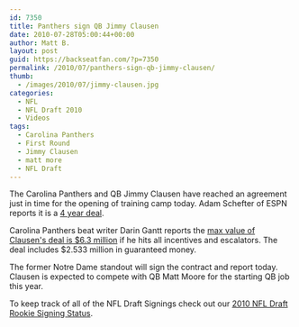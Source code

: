 ```yaml
---
id: 7350
title: Panthers sign QB Jimmy Clausen
date: 2010-07-28T05:00:44+00:00
author: Matt B.
layout: post
guid: https://backseatfan.com/?p=7350
permalink: /2010/07/panthers-sign-qb-jimmy-clausen/
thumb:
  - /images/2010/07/jimmy-clausen.jpg
categories:
  - NFL
  - NFL Draft 2010
  - Videos
tags:
  - Carolina Panthers
  - First Round
  - Jimmy Clausen
  - matt more
  - NFL Draft
---
```


<div class="entry">
  <p>
    The Carolina Panthers and QB Jimmy Clausen have reached an agreement just in time for the opening of training camp today. Adam Schefter of ESPN reports it is a <a href="http://twitter.com/Adam_Schefter/statuses/19733498690">4 year deal</a>.
  </p>

  <p>
    Carolina Panthers beat writer Darin Gantt reports the <a href="http://twitter.com/daringantt/status/19736044668">max value of Clausen's deal is $6.3 million</a> if he hits all incentives and escalators. The deal includes $2.533 million in guaranteed money.
  </p>

  <p>
    The former Notre Dame standout will sign the contract and report today. Clausen is expected to compete with QB Matt Moore for the starting QB job this year.
  </p>

  <p>
    To keep track of all of the NFL Draft Signings check out our <a href="https://backseatfan.com/2010/07/2010/04/2010-nfl-draft-rookie-signing-status/">2010 NFL Draft Rookie Signing Status</a>.
  </p>

  <p>
  </p>
</div>
